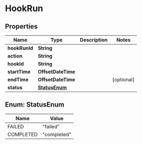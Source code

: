 

# HookRun


## Properties

| Name | Type | Description | Notes |
|------------ | ------------- | ------------- | -------------|
|**hookRunId** | **String** |  |  |
|**action** | **String** |  |  |
|**hookId** | **String** |  |  |
|**startTime** | **OffsetDateTime** |  |  |
|**endTime** | **OffsetDateTime** |  |  [optional] |
|**status** | [**StatusEnum**](#StatusEnum) |  |  |



## Enum: StatusEnum

| Name | Value |
|---- | -----|
| FAILED | &quot;failed&quot; |
| COMPLETED | &quot;completed&quot; |



